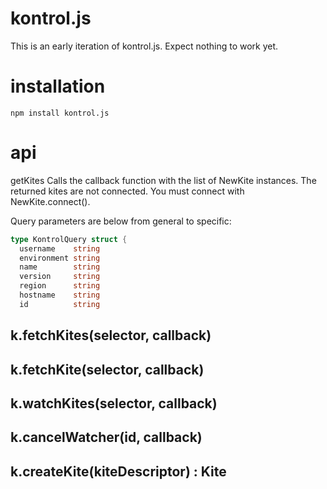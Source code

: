 # kontrol.js

This is an early iteration of kontrol.js.  Expect nothing to work yet.

# installation

    npm install kontrol.js

# api

getKites Calls the callback function with the list of NewKite instances.
The returned kites are not connected. You must connect with
NewKite.connect().

Query parameters are below from general to specific:

``` go
type KontrolQuery struct {
  username    string
  environment string
  name        string
  version     string
  region      string
  hostname    string
  id          string
```

## k.fetchKites(selector, callback)

## k.fetchKite(selector, callback)

## k.watchKites(selector, callback)

## k.cancelWatcher(id, callback)

## k.createKite(kiteDescriptor) : Kite
